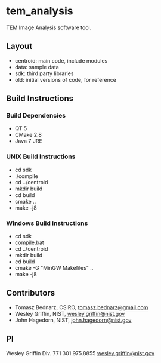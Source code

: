tem_analysis
============

TEM Image Analysis software tool.

## Layout
- centroid: main code, include modules
- data: sample data
- sdk: third party libraries
- old: initial versions of code, for reference

## Build Instructions

### Build Dependencies
- QT 5
- CMake 2.8
- Java 7 JRE

### UNIX Build Instructions
- cd sdk
- ./compile
- cd ../centroid
- mkdir build
- cd build
- cmake ..
- make -j8

### Windows Build Instructions
- cd sdk
- compile.bat
- cd ..\centroid
- mkdir build
- cd build
- cmake -G "MinGW Makefiles" ..
- make -j8

## Contributors
- Tomasz Bednarz, CSIRO, tomasz.bednarz@gmail.com
- Wesley Griffin, NIST, wesley.griffin@nist.gov
- John Hagedorn, NIST, john.hagedorn@nist.gov


## PI

Wesley Griffin Div. 771
301.975.8855
wesley.griffin@nist.gov

